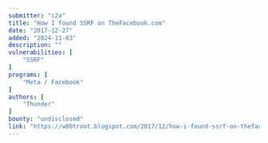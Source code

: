 ```yaml
---
submitter: "c2a"
title: "How I found SSRF on TheFacebook.com"
date: "2017-12-27"
added: "2024-11-03"
description: ""
vulnerabilities: [
    "SSRF"
]
programs: [
    "Meta / Facebook"
]
authors: [
    "Thunder"
]
bounty: "undisclosed"
link: "https://w00troot.blogspot.com/2017/12/how-i-found-ssrf-on-thefacebookcom.html"
---
```




